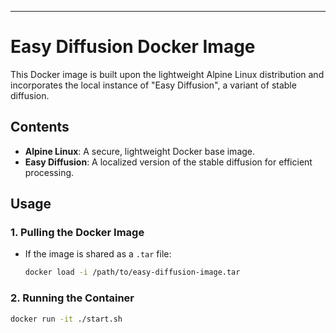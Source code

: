 
---

# Easy Diffusion Docker Image

This Docker image is built upon the lightweight Alpine Linux distribution and incorporates the local instance of "Easy Diffusion", a variant of stable diffusion.

## Contents

- **Alpine Linux**: A secure, lightweight Docker base image.
- **Easy Diffusion**: A localized version of the stable diffusion for efficient processing.

## Usage

### 1. Pulling the Docker Image


- If the image is shared as a `.tar` file:

  ```bash
  docker load -i /path/to/easy-diffusion-image.tar
  ```

### 2. Running the Container

```bash
docker run -it ./start.sh
```

